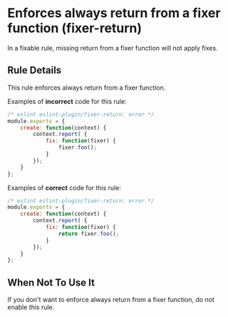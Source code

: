 # Enforces always return from a fixer function (fixer-return)

In a fixable rule, missing return from a fixer function will not apply fixes.

## Rule Details

This rule enforces always return from a fixer function.

Examples of **incorrect** code for this rule:

```js
/* eslint eslint-plugin/fixer-return: error */
module.exports = {
    create: function(context) {
        context.report( {
            fix: function(fixer) {
                fixer.foo();
            }
        });
    }
};
```

Examples of **correct** code for this rule:

```js
/* eslint eslint-plugin/fixer-return: error */
module.exports = {
    create: function(context) {
        context.report( {
            fix: function(fixer) {
                return fixer.foo();
            }
        });
    }
};
```

## When Not To Use It

If you don't want to enforce always return from a fixer function, do not enable this rule.
